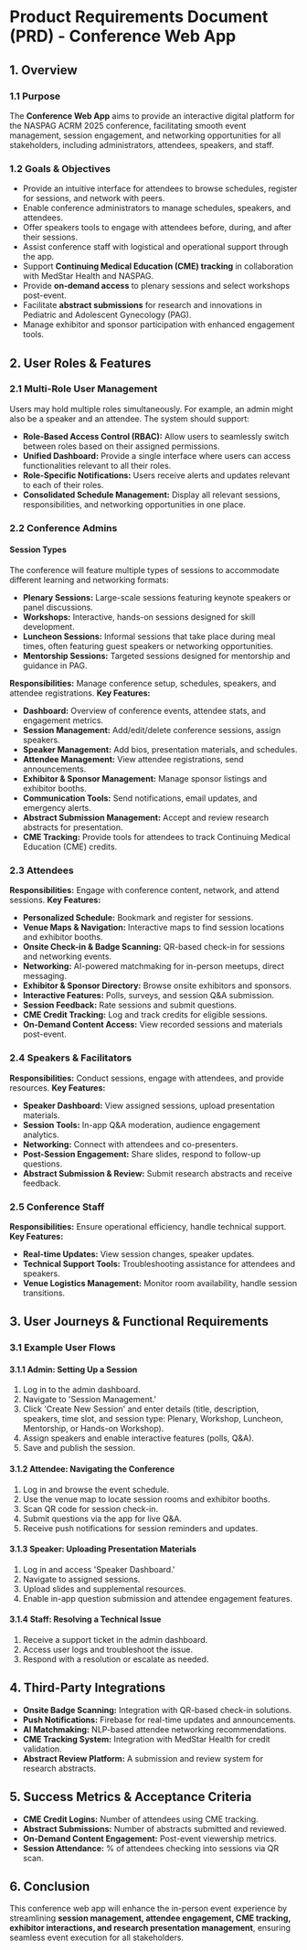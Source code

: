 # Product Requirements Document (PRD) - Conference Web App

## 1. Overview

### 1.1 Purpose

The **Conference Web App** aims to provide an interactive digital platform for the NASPAG ACRM 2025 conference, facilitating smooth event management, session engagement, and networking opportunities for all stakeholders, including administrators, attendees, speakers, and staff.

### 1.2 Goals & Objectives

- Provide an intuitive interface for attendees to browse schedules, register for sessions, and network with peers.
- Enable conference administrators to manage schedules, speakers, and attendees.
- Offer speakers tools to engage with attendees before, during, and after their sessions.
- Assist conference staff with logistical and operational support through the app.
- Support **Continuing Medical Education (CME) tracking** in collaboration with MedStar Health and NASPAG.
- Provide **on-demand access** to plenary sessions and select workshops post-event.
- Facilitate **abstract submissions** for research and innovations in Pediatric and Adolescent Gynecology (PAG).
- Manage exhibitor and sponsor participation with enhanced engagement tools.

## 2. User Roles & Features

### 2.1 Multi-Role User Management
Users may hold multiple roles simultaneously. For example, an admin might also be a speaker and an attendee. The system should support:
- **Role-Based Access Control (RBAC):** Allow users to seamlessly switch between roles based on their assigned permissions.
- **Unified Dashboard:** Provide a single interface where users can access functionalities relevant to all their roles.
- **Role-Specific Notifications:** Users receive alerts and updates relevant to each of their roles.
- **Consolidated Schedule Management:** Display all relevant sessions, responsibilities, and networking opportunities in one place.

### 2.2 Conference Admins

#### Session Types

The conference will feature multiple types of sessions to accommodate different learning and networking formats:

- **Plenary Sessions:** Large-scale sessions featuring keynote speakers or panel discussions.
- **Workshops:** Interactive, hands-on sessions designed for skill development.
- **Luncheon Sessions:** Informal sessions that take place during meal times, often featuring guest speakers or networking opportunities.
- **Mentorship Sessions:** Targeted sessions designed for mentorship and guidance in PAG.

**Responsibilities:** Manage conference setup, schedules, speakers, and attendee registrations.
**Key Features:**

- **Dashboard:** Overview of conference events, attendee stats, and engagement metrics.
- **Session Management:** Add/edit/delete conference sessions, assign speakers.
- **Speaker Management:** Add bios, presentation materials, and schedules.
- **Attendee Management:** View attendee registrations, send announcements.
- **Exhibitor & Sponsor Management:** Manage sponsor listings and exhibitor booths.
- **Communication Tools:** Send notifications, email updates, and emergency alerts.
- **Abstract Submission Management:** Accept and review research abstracts for presentation.
- **CME Tracking:** Provide tools for attendees to track Continuing Medical Education (CME) credits.

### 2.3 Attendees

**Responsibilities:** Engage with conference content, network, and attend sessions.
**Key Features:**

- **Personalized Schedule:** Bookmark and register for sessions.
- **Venue Maps & Navigation:** Interactive maps to find session locations and exhibitor booths.
- **Onsite Check-in & Badge Scanning:** QR-based check-in for sessions and networking events.
- **Networking:** AI-powered matchmaking for in-person meetups, direct messaging.
- **Exhibitor & Sponsor Directory:** Browse onsite exhibitors and sponsors.
- **Interactive Features:** Polls, surveys, and session Q&A submission.
- **Session Feedback:** Rate sessions and submit questions.
- **CME Credit Tracking:** Log and track credits for eligible sessions.
- **On-Demand Content Access:** View recorded sessions and materials post-event.

### 2.4 Speakers & Facilitators

**Responsibilities:** Conduct sessions, engage with attendees, and provide resources.
**Key Features:**

- **Speaker Dashboard:** View assigned sessions, upload presentation materials.
- **Session Tools:** In-app Q&A moderation, audience engagement analytics.
- **Networking:** Connect with attendees and co-presenters.
- **Post-Session Engagement:** Share slides, respond to follow-up questions.
- **Abstract Submission & Review:** Submit research abstracts and receive feedback.

### 2.5 Conference Staff

**Responsibilities:** Ensure operational efficiency, handle technical support.
**Key Features:**

- **Real-time Updates:** View session changes, speaker updates.
- **Technical Support Tools:** Troubleshooting assistance for attendees and speakers.
- **Venue Logistics Management:** Monitor room availability, handle session transitions.

## 3. User Journeys & Functional Requirements

### 3.1 Example User Flows

#### 3.1.1 Admin: Setting Up a Session

1. Log in to the admin dashboard.
2. Navigate to 'Session Management.'
3. Click 'Create New Session' and enter details (title, description, speakers, time slot, and session type: Plenary, Workshop, Luncheon, Mentorship, or Hands-on Workshop).
4. Assign speakers and enable interactive features (polls, Q&A).
5. Save and publish the session.

#### 3.1.2 Attendee: Navigating the Conference

1. Log in and browse the event schedule.
2. Use the venue map to locate session rooms and exhibitor booths.
3. Scan QR code for session check-in.
4. Submit questions via the app for live Q&A.
5. Receive push notifications for session reminders and updates.

#### 3.1.3 Speaker: Uploading Presentation Materials

1. Log in and access 'Speaker Dashboard.'
2. Navigate to assigned sessions.
3. Upload slides and supplemental resources.
4. Enable in-app question submission and attendee engagement features.

#### 3.1.4 Staff: Resolving a Technical Issue

1. Receive a support ticket in the admin dashboard.
2. Access user logs and troubleshoot the issue.
3. Respond with a resolution or escalate as needed.

## 4. Third-Party Integrations

- **Onsite Badge Scanning:** Integration with QR-based check-in solutions.
- **Push Notifications:** Firebase for real-time updates and announcements.
- **AI Matchmaking:** NLP-based attendee networking recommendations.
- **CME Tracking System:** Integration with MedStar Health for credit validation.
- **Abstract Review Platform:** A submission and review system for research abstracts.

## 5. Success Metrics & Acceptance Criteria

- **CME Credit Logins:** Number of attendees using CME tracking.
- **Abstract Submissions:** Number of abstracts submitted and reviewed.
- **On-Demand Content Engagement:** Post-event viewership metrics.
- **Session Attendance:** % of attendees checking into sessions via QR scan.

## 6. Conclusion

This conference web app will enhance the in-person event experience by streamlining **session management, attendee engagement, CME tracking, exhibitor interactions, and research presentation management**, ensuring seamless event execution for all stakeholders. 